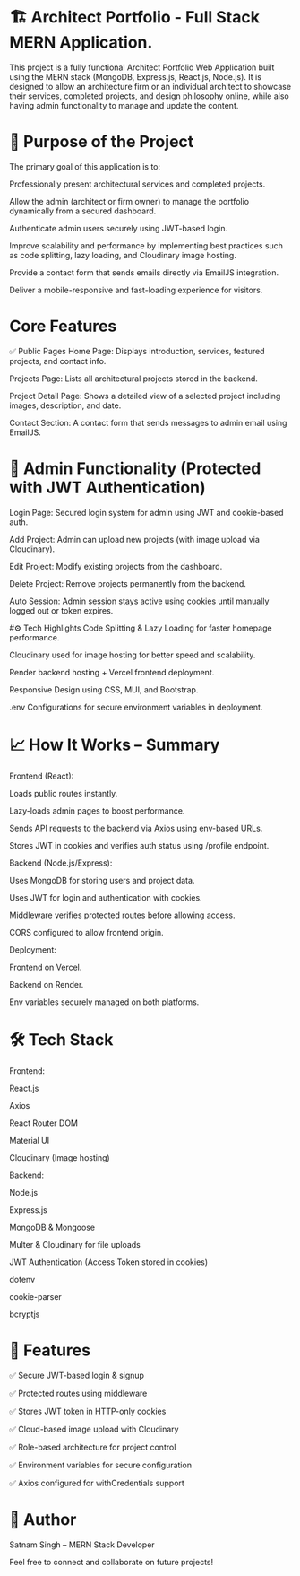 # 🏗️ Architect Portfolio - Full Stack MERN Application.

This project is a fully functional Architect Portfolio Web Application built using the MERN stack (MongoDB, Express.js, React.js, Node.js). It is designed to allow an architecture firm or an individual architect to showcase their services, completed projects, and design philosophy online, while also having admin functionality to manage and update the content.

# 🎯 Purpose of the Project
  The primary goal of this application is to:
  
  Professionally present architectural services and completed projects.
  
  Allow the admin (architect or firm owner) to manage the portfolio dynamically from a secured dashboard.
  
  Authenticate admin users securely using JWT-based login.
  
  Improve scalability and performance by implementing best practices such as code splitting, lazy loading, and Cloudinary image hosting.
  
  Provide a contact form that sends emails directly via EmailJS integration.
  
  Deliver a mobile-responsive and fast-loading experience for visitors.

# Core Features
✅ Public Pages
  Home Page: Displays introduction, services, featured projects, and contact info.
  
  Projects Page: Lists all architectural projects stored in the backend.
  
  Project Detail Page: Shows a detailed view of a selected project including images, description, and date.
  
  Contact Section: A contact form that sends messages to admin email using EmailJS.

# 🔐 Admin Functionality (Protected with JWT Authentication)
  Login Page: Secured login system for admin using JWT and cookie-based auth.
  
  Add Project: Admin can upload new projects (with image upload via Cloudinary).
  
  Edit Project: Modify existing projects from the dashboard.
  
  Delete Project: Remove projects permanently from the backend.
  
  Auto Session: Admin session stays active using cookies until manually logged out or token expires.

#⚙️ Tech Highlights
  Code Splitting & Lazy Loading for faster homepage performance.
  
  Cloudinary used for image hosting for better speed and scalability.
  
  Render backend hosting + Vercel frontend deployment.
  
  Responsive Design using CSS, MUI, and Bootstrap.
  
  .env Configurations for secure environment variables in deployment.

# 📈 How It Works – Summary
  Frontend (React):
  
  Loads public routes instantly.
  
  Lazy-loads admin pages to boost performance.
  
  Sends API requests to the backend via Axios using env-based URLs.
  
  Stores JWT in cookies and verifies auth status using /profile endpoint.
  
  Backend (Node.js/Express):
  
  Uses MongoDB for storing users and project data.
  
  Uses JWT for login and authentication with cookies.
  
  Middleware verifies protected routes before allowing access.
  
  CORS configured to allow frontend origin.
  
  Deployment:
  
  Frontend on Vercel.
  
  Backend on Render.
  
  Env variables securely managed on both platforms.
# 🛠️ Tech Stack

  Frontend:
  
  React.js
  
  Axios
  
  React Router DOM
  
  Material UI
  
  Cloudinary (Image hosting)
  
  Backend:
  
  Node.js
  
  Express.js
  
  MongoDB & Mongoose
  
  Multer & Cloudinary for file uploads
  
  JWT Authentication (Access Token stored in cookies)
  
  dotenv
  
  cookie-parser
  
  bcryptjs

# 🔐 Features

  ✅ Secure JWT-based login & signup
  
  ✅ Protected routes using middleware
  
  ✅ Stores JWT token in HTTP-only cookies
  
  ✅ Cloud-based image upload with Cloudinary
  
  ✅ Role-based architecture for project control
  
  ✅ Environment variables for secure configuration
  
  ✅ Axios configured for withCredentials support

# 🤝 Author

  Satnam Singh –  MERN Stack Developer
  
  Feel free to connect and collaborate on future projects!
